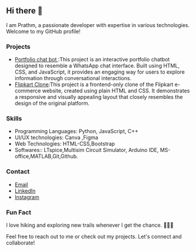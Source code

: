 ## Hi there 👋

I am Prathm, a passionate developer with expertise in various technologies. Welcome to my GitHub profile!

### Projects
- [Portfolio chat bot ](https://prathm05.github.io/Portfolio-Chat-Bot/):This project is an interactive portfolio chatbot designed to resemble a WhatsApp chat interface. Built using HTML, CSS, and JavaScript, it provides an engaging way for users to explore information through conversational interactions.
- [Flipkart Clone]():This project is a frontend-only clone of the Flipkart e-commerce website, created using plain HTML and CSS. It demonstrates a responsive and visually appealing layout that closely resembles the design of the original platform.

### Skills
- Programming Languages: Python, JavaScript, C++
- UI/UX technologies: Canva ,Figma
- Web Technologies: HTML-CSS,Bootstrap
- Softwares:: LTspice,Multisim Circuit Simulator, Arduino IDE, MS-office,MATLAB,Git,Github.

### Contact
- [Email](prathmeshtakarde8@gmail.com)
- [LinkedIn](https://www.linkedin.com/in/prathmesh-takarde-4994522a0/)
- [Instagram](https://instagram.com/prathmesh_t_05)

### Fun Fact
I love hiking and exploring new trails whenever I get the chance. 🌲🚶‍♂️

Feel free to reach out to me or check out my projects. Let's connect and collaborate!
